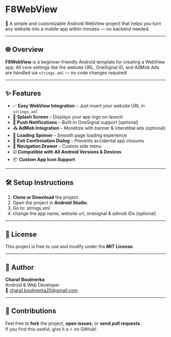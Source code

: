 # F8WebView

🚀 A simple and customizable Android WebView project that helps you turn any website into a mobile app within minutes — no backend needed.

---

## 🌐 Overview

**F8WebView** is a beginner-friendly Android template for creating a WebView app. All core settings like the website URL, OneSignal ID, and AdMob Ads are handled via `strings.xml` — no code changes required!

---

## ✨ Features

- ✅ **Easy WebView Integration** – Just insert your website URL in `strings.xml`
- 📱 **Splash Screen** – Displays your app logo on launch
- 🔔 **Push Notifications** – Built-in OneSignal support (optional)
- 📤 **AdMob Integration** – Monetize with banner & interstitial ads (optional)
- 🔄 **Loading Spinner** – Smooth page loading experience
- 🚪 **Exit Confirmation Dialog** – Prevents accidental app closures
- 🧭 **Navigation Drawer** – Custom side menu
- ☑️ **Compatible with All Android Versions & Devices**
- 📦 **Custom App Icon Support**

---

## 🛠️ Setup Instructions

1. **Clone or Download** the project.
2. Open the project in **Android Studio**.
3. Go to: strings.xml
4. change the app name, website url, onesignal & admob IDs (optional)


---


## 📄 License

This project is free to use and modify under the **MIT License**.

---

## 👤 Author

**Charaf Boulmerka**  
Android & Web Developer  
📧 charaf.boulmerka25@gmail.com  

---

## 🤝 Contributions

Feel free to **fork** the project, **open issues**, or **send pull requests**.  
If you find this useful, give it a ⭐ on GitHub!
